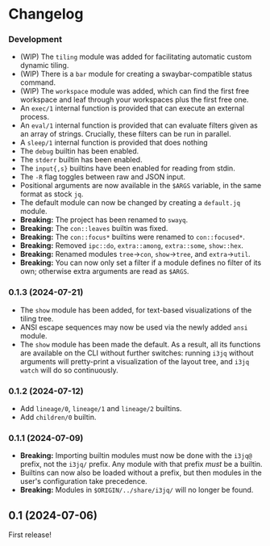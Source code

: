 # Changelog

### Development

-   (WIP) The `tiling` module was added for facilitating automatic 
    custom dynamic tiling.
-   (WIP) There is a `bar` module for creating a swaybar-compatible 
    status command.
-   (WIP) The `workspace` module was added, which can find the first 
    free workspace and leaf through your workspaces plus the first free 
    one.
-   An `exec/1` internal function is provided that can execute an 
    external process.
-   An `eval/1` internal function is provided that can evaluate filters 
    given as an array of strings. Crucially, these filters can be run in 
    parallel.
-   A `sleep/1` internal function is provided that does nothing
-   The `debug` builtin has been enabled.
-   The `stderr` builtin has been enabled.
-   The `input{,s}` builtins have been enabled for reading from stdin.
-   The `-R` flag toggles between raw and JSON input.
-   Positional arguments are now available in the `$ARGS` variable, in 
    the same format as stock `jq`.
-   The default module can now be changed by creating a `default.jq` 
    module.
-   **Breaking:** The project has been renamed to `swayq`.
-   **Breaking:** The `con::leaves` builtin was fixed.
-   **Breaking:** The `con::focus*` builtins were renamed to 
    `con::focused*`.
-   **Breaking:** Removed `ipc::do`, `extra::among`, `extra::some`, 
    `show::hex`.
-   **Breaking:** Renamed modules `tree`→`con`, `show`→`tree`, and 
    `extra`→`util`.
-   **Breaking:** You can now only set a filter if a module defines no 
    filter of its own; otherwise extra arguments are read as `$ARGS`.

### 0.1.3 (2024-07-21)

-   The `show` module has been added, for text-based visualizations of 
    the tiling tree.
-   ANSI escape sequences may now be used via the newly added `ansi` 
    module.
-   The `show` module has been made the default. As a result, all its 
    functions are available on the CLI without further switches: running 
    `i3jq` without arguments will pretty-print a visualization of the 
    layout tree, and `i3jq watch` will do so continuously.

### 0.1.2 (2024-07-12)

-   Add `lineage/0`, `lineage/1` and `lineage/2` builtins.
-   Add `children/0` builtin.

### 0.1.1 (2024-07-09)

-   **Breaking:** Importing builtin modules must now be done with the 
    `i3jq@` prefix, not the `i3jq/` prefix. Any module with that prefix 
    *must* be a builtin.
-   Builtins can now also be loaded without a prefix, but then modules 
    in the user's configuration take precedence.
-   **Breaking:** Modules in `$ORIGIN/../share/i3jq/` will no longer be 
    found.

## 0.1 (2024-07-06)

First release!
